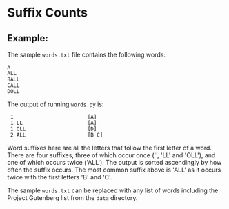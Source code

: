# Suffix Counts

## Example:

The sample `words.txt` file contains the following words:
```
A
ALL
BALL
CALL
DOLL
```

The output of running `words.py` is:
```
 1                        [A]
 1 LL                     [A]
 1 OLL                    [D]
 2 ALL                    [B C]
```

Word suffixes here are all the letters that follow the first letter of a word.
There are four suffixes, three of which occur once ('', 'LL' and 'OLL'), and
one of which occurs twice ('ALL'). The output is sorted ascendingly by how
often the suffix occurs. The most common suffix above is 'ALL' as it occurs
twice with the first letters 'B' and 'C'.

The sample `words.txt` can be replaced with any list of words including the
Project Gutenberg list from the `data` directory.

